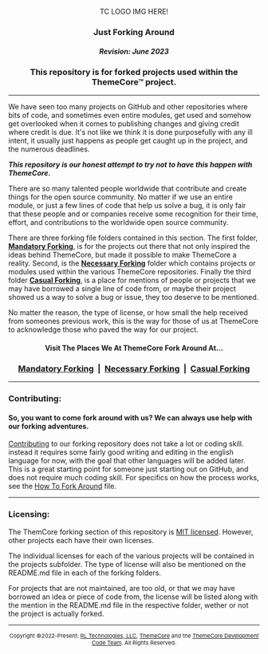 <p align="center">TC LOGO IMG HERE!</p>

### <p align="center">Just Forking Around</p>
##### <p align="center">Revision: June 2023</p>
### <p align="center">This repository is for forked projects used within the ThemeCore™ project.</p>

---

 We have seen too many projects on GitHub and other repositories where bits of code, and sometimes even entire modules, get used and somehow get overlooked when it comes to publishing changes and giving credit where credit is due. It's not like we think it is done purposefully with any ill intent, it usually just happens as people get caught up in the project, and the numerous deadlines. 

***This repository is our honest attempt to try not to have this happen with ThemeCore.***

There are so many talented people worldwide that contribute and create things for the open source community. No matter if we use an entire module, or just a few lines of code that help us solve a bug, it is only fair that these people and or companies receive some recognition for their time, effort, and contributions to the worldwide open source community.

There are three forking file folders contained in this section. The first folder, **[Mandatory Forking](./mandatory_forking/)**, is for the projects out there that not only inspired the ideas behind ThemeCore, but made it possible to make ThemeCore a reality. Second, is the **[Necessary Forking](./necessary_forking/)** folder which contains projects or modules used within the various ThemeCore repositories. Finally the third folder **[Casual Forking](./casual_forking/)**, is a place for mentions of people or projects that we may have borrowed a single line of code from, or maybe their project showed us a way to solve a bug or issue, they too deserve to be mentioned.

No matter the reason, the type of license, or how small the help received from someones previous work, this is the way for those of us at ThemeCore to acknowledge those who paved the way for our project.

#### <p align="center">Visit The Places We At ThemeCore Fork Around At...</p>
### <p align="center"><a href="">Mandatory Forking</a>&nbsp;&nbsp;|&nbsp;&nbsp;<a href="">Necessary Forking</a>&nbsp;&nbsp;|&nbsp;&nbsp;<a href="">Casual Forking</a></p>

---

### Contributing:

#### So, you want to come fork around with us? We can always use help with our forking adventures. 

[Contributing](./contributing.md) to our forking repository does not take a lot or coding skill. instead it requires some fairly good writing and editing in the english language for now, with the goal that other languages will be added later. This is a great starting point for someone just starting out on GitHub, and does not require much coding skill. For specifics on how the process works, see the [How To Fork Around](./how_to_fork_around.md) file.

---

### Licensing:

The ThemCore forking section of this repository is [MIT licensed](./LICENSE.md). However, other projects each have their own licenses.

The individual licenses for each of the various projects will be contained in the projects subfolder. The type of license will also be mentioned on the README.md file in each of the forking folders. 

For projects that are not maintained, are too old, or that we may have borrowed an idea or piece of code from, the license will be listed along with the mention in the README.md file in the respective folder, wether or not the project is actually forked.

---
<p align="center" style="font-size: 11px;"> Copyright ©2022-Present: <a href="https://rltechs.com">RL Technologies, LLC</a>, <a href="https://themecore.org">ThemeCore</a> and the <a href="mailto:codeteam@themecore.org">ThemeCore Development Code Team</a>. All Rights Reserved. </p>

